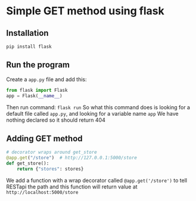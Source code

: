 # Simple GET method using flask
## Installation
`pip install flask`
## Run the program
Create a `app.py` file and add this:
```python
from flask import Flask
app = Flask(__name__)
```
Then run command:
`flask run`
So what this command does is looking for a default file called `app.py`, and looking for a variable name `app`
We have nothing declared so it should return 404
## Adding GET method
```python
# decorator wraps around get_store
@app.get("/store")  # http://127.0.0.1:5000/store
def get_store():
    return {"stores": stores}
```
We add a function with a wrap decorator called `@app.get('/store')` to tell RESTapi the path and this function will return value at `http://localhost:5000/store`
